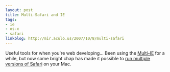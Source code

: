 ```yaml
---
layout: post
title: Multi-Safari and IE
tags:
- ie
- os-x
- safari
linkblog: http://mir.aculo.us/2007/10/8/multi-safari
---
```


Useful tools for when you're web developing...  Been using the
[Multi-IE](http://tredosoft.com/Multiple_IE) for a while, but now some bright chap has made it
possible to [run multiple versions of Safari](http://michelf.com/projects/multi-safari/) on your Mac.
